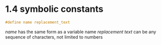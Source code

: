 # 1.4 symbolic constants

```c
#define name replacement_text
```

*name* has the same form as a variable name
*replacement text* can be any sequence of characters, not limited to numbers